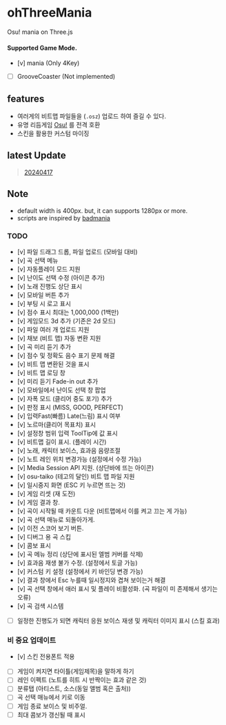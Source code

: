 # ohThreeMania
Osu! mania on Three.js

#### Supported Game Mode.
- [v] mania (Only 4Key)
- [ ] GrooveCoaster (Not implemented)

## features
- 여러게의 비트맵 파일들을 (`.osz`) 업로드 하여 즐길 수 있다.
- 유명 리듬게임 [Osu!](https://osu.ppy.sh/) 를 전격 호환
- 스킨을 활용한 커스텀 마이징

## latest Update
> [20240417](./update/20240418.md)

## Note
- default width is 400px. but, it can supports 1280px or more. 
- scripts are inspired by [badmania](https://github.com/lolepop/badmania)

### TODO
- [v] 파일 드래그 드롭, 파일 업로드 (모바일 대비)
- [v] 곡 선택 메뉴
- [v] 자동플레이 모드 지원
- [v] 난이도 선택 수정 (아이콘 추가)
- [v] 노래 진행도 상단 표시
- [v] 모바일 버튼 추가
- [v] 부팅 시 로고 표시
- [v] 점수 표시 최대는 1,000,000 (1백만)
- [v] 게임모드 3d 추가 (기존은 2d 모드)
- [v] 파일 여러 개 업로드 지원
- [v] 채보 (비트 맵) 자동 변환 지원
- [v] 곡 미리 듣기 추가
- [v] 점수 및 정확도 음수 표기 문제 해결
- [v] 비트 맵 변환된 것을 표시
- [v] 비트 맵 로딩 창
- [v] 미리 듣기 Fade-in out 추가
- [v] 모바일에서 난이도 선택 창 팝업
- [v] 자폭 모드 (클리어 중도 포기) 추가
- [v] 판정 표시 (MISS, GOOD, PERFECT)
- [v] 입력Fast(빠름) Late(느림) 표시 여부
- [v] 노르마(클리어 목표치) 표시
- [v] 설정창 범위 입력 ToolTip에 값 표시
- [v] 비트맵 길이 표시. (플레이 시간)
- [v] 노래, 캐릭터 보이스, 효과음 음량조절
- [v] 노트 레인 위치 변경가능 (설정에서 수정 가능)
- [v] Media Session API 지원. (상단바에 뜨는 아이콘)
- [v] osu-taiko (테고의 달인) 비트 맵 파일 지원
- [v] 일시중지 화면 (ESC 키 누르면 뜨는 것)
- [v] 게임 리셋 (재 도전)
- [v] 게임 결과 창.
- [v] 곡이 시작될 때 카운트 다운 (비트맵에서 이를 켜고 끄는 게 가능)
- [v] 곡 선택 매뉴로 되돌아가게.
- [v] 이전 스코어 보기 버튼.
- [v] 디버그 용 곡 스킵
- [v] 콤보 표시
- [v] 곡 메뉴 정리 (상단에 표시된 엘범 커버를 삭제)
- [v] 효과음 재생 불가 수정. (설정에서 토글 가능)
- [v] 커스텀 키 설정 (설정에서 키 바인딩 변경 가능)
- [v] 결과 창에서 Esc 누를때 일시정지와 겹쳐 보이는거 해결
- [v] 곡 선택 창에서 애러 표시 및 플레이 비활성화. (곡 파일이 미 존제해서 생기는 오류)
- [v] 곡 검색 시스템
- [ ] 일정한 진행도가 되면 캐릭터 응원 보이스 재생 및 캐릭터 이미지 표시 (스킬 효과) 

### 비 중요 업데이트
- [v] 스킨 전용폰트 적용
- [ ] 게임이 켜지면 타이틀(게임제목)을 말하게 하기
- [ ] 레인 이펙트 (노트를 히트 시 반짝이는 효과 같은 것)
- [ ] 분류탭 (아티스트, 소스(동일 앨범 혹은 출처))
- [ ] 곡 선택 매뉴에서 키로 이동
- [ ] 게임 종료 보이스 및 비주얼.
- [ ] 최대 콤보가 갱신될 때 표시